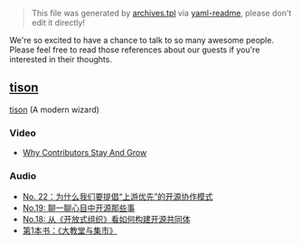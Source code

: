> This file was generated by [archives.tpl](archives.tpl) via [yaml-readme](https://github.com/LinuxSuRen/yaml-readme), please don't edit it directly!

We're so excited to have a chance to talk to so many awesome people. Please feel free to read those references about our guests if you're interested in their thoughts.
## [tison](https://github.com/tisonkun)
[tison](https://github.com/tisonkun) (A modern wizard)

### Video
* [Why Contributors Stay And Grow](https://www.bilibili.com/video/BV1z34y1k7cf)

### Audio
* [No. 22：为什么我们要提倡“上游优先”的开源协作模式](https://www.xiaoyuzhoufm.com/episode/62aeaf7864420396f3cf70fd)
* [No.19: 聊一聊心目中开源那些事](https://www.xiaoyuzhoufm.com/episode/61f3a210b9172d392fe5362d)
* [No.18: 从《开放式组织》看如何构建开源共同体](https://www.xiaoyuzhoufm.com/episode/61f35084176daf614fd630e8)
* [第1本书：《大教堂与集市》](https://www.xiaoyuzhoufm.com/episode/62a21344d02ea2b34ca888d4)
